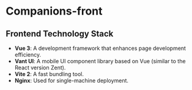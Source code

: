 # Companions-front
## Frontend Technology Stack

- **Vue 3**: A development framework that enhances page development efficiency.
- **Vant UI**: A mobile UI component library based on Vue (similar to the React version Zent).
- **Vite 2**: A fast bundling tool.
- **Nginx**: Used for single-machine deployment.